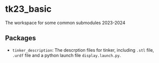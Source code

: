 # tk23_basic

The workspace for some common submodules 2023-2024

## Packages

- `tinker_description`: The descrption files for tinker, including `.stl` file, `.urdf` file and a python launch file `display.launch.py`. 
